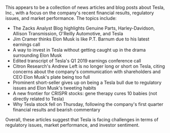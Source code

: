 This appears to be a collection of news articles and blog posts about Tesla, Inc., with a focus on the company's recent financial results, regulatory issues, and market performance. The topics include:

* The Zacks Analyst Blog highlights Genuine Parts, Harley-Davidson, Allison Transmission, O'Reilly Automotive, and Tesla
* Jim Cramer thinks Elon Musk is like P.T. Barnum due to his latest earnings call
* A way to invest in Tesla without getting caught up in the drama surrounding Elon Musk
* Edited transcript of Tesla's Q1 2019 earnings conference call
* Citron Research's Andrew Left is no longer long or short on Tesla, citing concerns about the company's communication with shareholders and CEO Elon Musk's plate being too full
* Prominent short-seller gives up on being a Tesla bull due to regulatory issues and Elon Musk's tweeting habits
* A new frontier for CRISPR stocks: gene therapy cures 10 babies (not directly related to Tesla)
* Why Tesla stock fell on Thursday, following the company's first quarter financial results and bearish commentary

Overall, these articles suggest that Tesla is facing challenges in terms of regulatory issues, market performance, and investor sentiment.